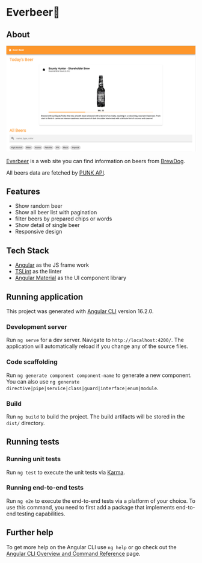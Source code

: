 # Everbeer🍺

## About

![readme.png](./src/assets/images/readme/readme.png)

[Everbeer](https://everbeer.vercel.app/) is a web site you can find information on beers from [BrewDog](https://brewdog.com).

All beers data are fetched by [PUNK API](https://punkapi.com/documentation/v2).

## Features

- Show random beer
- Show all beer list with pagination
- filter beers by prepared chips or words
- Show detail of single beer
- Responsive design

## Tech Stack

- [Angular](https://angular.io/) as the JS frame work
- [TSLint](https://palantir.github.io/tslint/) as the linter
- [Angular Material](https://material.angular.io/) as the UI component library

## Running application

This project was generated with [Angular CLI](https://github.com/angular/angular-cli) version 16.2.0.

### Development server

Run `ng serve` for a dev server. Navigate to `http://localhost:4200/`. The application will automatically reload if you change any of the source files.

### Code scaffolding

Run `ng generate component component-name` to generate a new component. You can also use `ng generate directive|pipe|service|class|guard|interface|enum|module`.

### Build

Run `ng build` to build the project. The build artifacts will be stored in the `dist/` directory.

## Running tests

### Running unit tests

Run `ng test` to execute the unit tests via [Karma](https://karma-runner.github.io).

### Running end-to-end tests

Run `ng e2e` to execute the end-to-end tests via a platform of your choice. To use this command, you need to first add a package that implements end-to-end testing capabilities.

## Further help

To get more help on the Angular CLI use `ng help` or go check out the [Angular CLI Overview and Command Reference](https://angular.io/cli) page.
